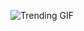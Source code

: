 
<!-- GIF_SECTION -->
![Trending GIF](https://media3.giphy.com/media/v1.Y2lkPThiYjIxNzcya3hyYzRsZWw2Zzdqcno2cnZ5YWs2NmlrbW43bGdoZDduNmtlY2JhZiZlcD12MV9naWZzX3NlYXJjaCZjdD1n/l3q2zbskZp2j8wniE/giphy.gif)
<!-- END_GIF_SECTION -->

